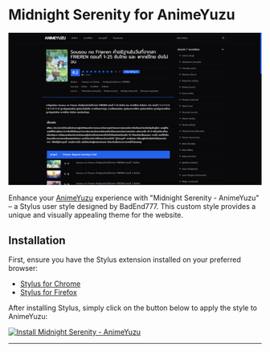 # Midnight Serenity for AnimeYuzu

[![Midnight Serenity - AnimeYuzu](https://github.com/BadEnd777/Midnight-Serenity/raw/main/styles/animeyuzu/assets/preview.png)](https://github.com/BadEnd777/Midnight-Serenity/raw/main/styles/animeyuzu/assets/preview.png)

Enhance your [AnimeYuzu](https://animeyuzu.com) experience with "Midnight Serenity - AnimeYuzu" – a Stylus user style designed by BadEnd777. This custom style provides a unique and visually appealing theme for the website.

## Installation

First, ensure you have the Stylus extension installed on your preferred browser:

- [Stylus for Chrome](https://chrome.google.com/webstore/detail/stylus/clngdbkpkpeebahjckkjfobafhncgmne)
- [Stylus for Firefox](https://addons.mozilla.org/en-US/firefox/addon/styl-us/)

After installing Stylus, simply click on the button below to apply the style to AnimeYuzu:

[![Install Midnight Serenity - AnimeYuzu](https://img.shields.io/badge/Install%20on-Stylus-3A3A3A?style=for-the-badge&logo=stylus&logoColor=white)](https://github.com/BadEnd777/Midnight-Serenity/raw/main/styles/animeyuzu/midnight-serenity.user.css)

---

